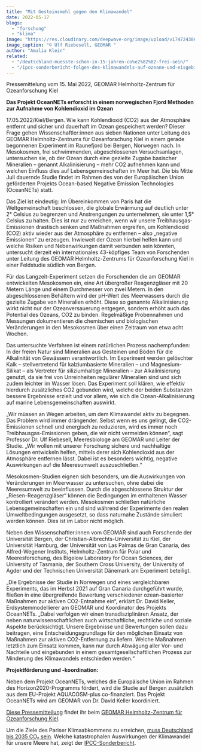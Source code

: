 ```yaml
---
title: "Mit Gesteinsmehl gegen den Klimawandel"
date: 2022-05-17
blogs: 
  - "forschung"
  - "klima"
image: "https://res.cloudinary.com/deepwave-org/image/upload/v1747243865/deepwave.org/CO2_Gesteinsmehl_Mesocosm-Deployment_MichaelSswat_GEOMAR-scaled.jpg"
image_caption: "© Ulf Riebesell, GEOMAR "
author: "Amalia Klein"
related: 
  - "/deutschland-muesste-schon-in-15-jahren-co%e2%82%82-frei-sein/"
  - "/ipcc-sonderbericht-folgen-des-klimawandels-auf-ozeane-und-eisgebiete/"
---
```


Pressemittelung vom 15. Mai 2022, GEOMAR Helmholtz-Zentrum für Ozeanforschung Kiel

**Das Projekt OceanNETs erforscht in einem norwegischen Fjord Methoden zur Aufnahme von Kohlendioxid im Ozean**

17.05.2022/Kiel/Bergen. Wie kann Kohlendioxid (CO2) aus der Atmosphäre entfernt und sicher und dauerhaft im Ozean gespeichert werden? Dieser Frage gehen Wissenschaftler:innen aus sieben Nationen unter Leitung des GEOMAR Helmholtz-Zentrums für Ozeanforschung Kiel in einem gerade begonnenen Experiment im Raunefjord bei Bergen, Norwegen nach. In Mesokosmen, frei schwimmenden, abgeschlossenen Versuchsanlagen, untersuchen sie, ob der Ozean durch eine gezielte Zugabe basischer Mineralien – genannt Alkalinisierung – mehr CO2 aufnehmen kann und welchen Einfluss dies auf Lebensgemeinschaften im Meer hat. Die bis Mitte Juli dauernde Studie findet im Rahmen des von der Europäischen Union geförderten Projekts Ocean-based Negative Emission Technologies (OceanNETs) statt.

Das Ziel ist eindeutig: Im Übereinkommen von Paris hat die Weltgemeinschaft beschlossen, die globale Erwärmung auf deutlich unter 2° Celsius zu begrenzen und Anstrengungen zu unternehmen, sie unter 1,5° Celsius zu halten. Dies ist nur zu erreichen, wenn wir unsere Treibhausgas-Emissionen drastisch senken und Maßnahmen ergreifen, um Kohlendioxid (CO2) aktiv wieder aus der Atmosphäre zu entfernen – also „negative Emissionen“ zu erzeugen. Inwieweit der Ozean hierbei helfen kann und welche Risiken und Nebenwirkungen damit verbunden sein könnten, untersucht derzeit ein internationales 43-köpfiges Team von Forschenden unter Leitung des GEOMAR Helmholtz-Zentrums für Ozeanforschung Kiel in einer Feldstudie südlich von Bergen.

Für das Langzeit-Experiment setzen die Forschenden die am GEOMAR entwickelten Mesokosmen ein, eine Art übergroßer Reagenzgläser mit 20 Metern Länge und einem Durchmesser von zwei Metern. In den abgeschlossenen Behältern wird der pH-Wert des Meerwassers durch die gezielte Zugabe von Mineralien erhöht. Diese so genannte Alkalinisierung wirkt nicht nur der Ozeanversauerung entgegen, sondern erhöht auch das Potential des Ozeans, CO2 zu binden. Regelmäßige Probennahmen und Messungen dokumentieren die chemischen und biologischen Veränderungen in den Mesokosmen über einen Zeitraum von etwa acht Wochen.

Das untersuchte Verfahren ist einem natürlichen Prozess nachempfunden: In der freien Natur sind Mineralien aus Gesteinen und Böden für die Alkalinität von Gewässern verantwortlich. Im Experiment werden gelöschter Kalk – stellvertretend für kalziumbasierte Mineralien – und Magnesium-Silikat – als Vertreter für siliziumhaltige Mineralien – zur Alkalinisierung genutzt, da sie frei von Unreinheiten regulärer Mineralien sind und sich zudem leichter im Wasser lösen. Das Experiment soll klären, wie effektiv hierdurch zusätzliches CO2 gebunden wird, welche der beiden Substanzen bessere Ergebnisse erzielt und vor allem, wie sich die Ozean-Alkalinisierung auf marine Lebensgemeinschaften auswirkt.

„Wir müssen an Wegen arbeiten, um dem Klimawandel aktiv zu begegnen. Das Problem wird immer drängender. Selbst wenn es uns gelingt, die CO2\-Emissionen schnell und energisch zu reduzieren, wird es immer noch Treibhausgas-Emissionen geben, die wir nicht vermeiden können“, sagt Professor Dr. Ulf Riebesell, Meeresbiologe am GEOMAR und Leiter der Studie. „Wir wollen mit unserer Forschung sichere und nachhaltige Lösungen entwickeln helfen, mittels derer sich Kohlendioxid aus der Atmosphäre entfernen lässt. Dabei ist es besonders wichtig, negative Auswirkungen auf die Meeresumwelt auszuschließen.“

Mesokosmen-Studien eignen sich besonders, um die Auswirkungen von Veränderungen im Meerwasser zu untersuchen, ohne dabei die Meeresumwelt zu beeinflussen. Durch die abgeschlossene Struktur der „Riesen-Reagenzgläser“ können die Bedingungen im enthaltenen Wasser kontrolliert verändert werden. Mesokosmen schließen natürliche Lebensgemeinschaften ein und sind während der Experimente den realen Umweltbedingungen ausgesetzt, so dass naturnahe Zustände simuliert werden können. Dies ist im Labor nicht möglich.

Neben den Wissenschaftler:innen vom GEOMAR sind auch Forschende der Universität Bergen, der Christian-Albrechts-Universität zu Kiel, der Universität Hamburg, der Universität von Las Palmas de Gran Canaria, des Alfred-Wegener Instituts, Helmholtz-Zentrum für Polar und Meeresforschung, des Bigelow Laboratory for Ocean Sciences, der University of Tasmania, der Southern Cross University, der University of Agder und der Technischen Universität Dänemark am Experiment beteiligt.

„Die Ergebnisse der Studie in Norwegen und eines vergleichbaren Experiments, das im Herbst 2021 auf Gran Canaria durchgeführt wurde, fließen in eine übergreifende Bewertung verschiedener ozean-basierter Maßnahmen zur aktiven CO2\-Entnahme ein“, erklärt Dr. David Keller, Erdsystemmodellierer am GEOMAR und Koordinator des Projekts OceanNETs. „Dabei verfolgen wir einen transdisziplinären Ansatz, der neben naturwissenschaftlichen auch wirtschaftliche, rechtliche und soziale Aspekte berücksichtigt. Unsere Ergebnisse und Bewertungen sollen dazu beitragen, eine Entscheidungsgrundlage für den möglichen Einsatz von Maßnahmen zur aktiven CO2\-Entfernung zu liefern. Welche Maßnahmen letztlich zum Einsatz kommen, kann nur durch Abwägung aller Vor- und Nachteile und eingebunden in einem gesamtgesellschaftlichen Prozess zur Minderung des Klimawandels entschieden werden.“

**Projektförderung und -koordination:**

Neben dem Projekt OceanNETs, welches die Europäische Union im Rahmen des Horizon2020-Programms fördert, wird die Studie auf Bergen zusätzlich aus dem EU-Projekt AQUACOSM-plus co-finanziert. Das Projekt OceanNETs wird am GEOMAR von Dr. David Keller koordiniert.

[Diese Pressemitteilung](https://www.geomar.de/news/article/mit-gesteinsmehl-gegen-den-klimawandel) findet ihr beim [GEOMAR Helmholtz-Zentrum für Ozeanforschung Kiel](https://www.geomar.de/).

Um die Ziele des Pariser Klimaabkommens zu erreichen, [muss Deutschland bis 2035 CO₂ sein](https://www.deepwave.org/deutschland-muesste-schon-in-15-jahren-co%e2%82%82-frei-sein/). Welche katastrophalen Auswirkungen der Klimawandel für unsere Meere hat, zeigt der [IPCC-Sonderbericht](https://www.deepwave.org/ipcc-sonderbericht-folgen-des-klimawandels-auf-ozeane-und-eisgebiete/).
